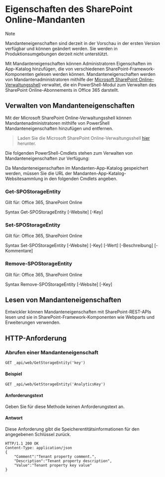 # <a name="sharepoint-online-tenant-properties"></a>Eigenschaften des SharePoint Online-Mandanten

> [!NOTE]
> Mandanteneigenschaften sind derzeit in der Vorschau in der ersten Version verfügbar und können geändert werden. Sie werden in Produktionsumgebungen derzeit nicht unterstützt.

Mit Mandanteneigenschaften können Administratoren Eigenschaften im App-Katalog hinzufügen, die von verschiedenen SharePoint-Framework-Komponenten gelesen werden können. Mandanteneigenschaften werden von Mandantenadministratoren mithilfe der [Microsoft SharePoint Online-Verwaltungsshell](https://technet.microsoft.com/de-DE/library/fp161372.aspx) verwaltet, die ein PowerShell-Modul zum Verwalten des SharePoint Online-Abonnements in Office 365 darstellt.

## <a name="manage-tenant-properties"></a>Verwalten von Mandanteneigenschaften

Mit der Microsoft SharePoint Online-Verwaltungsshell können Mandantenadministratoren mithilfe von PowerShell Mandanteneigenschaften hinzufügen und entfernen. 

> Laden Sie die Microsoft SharePoint Online-Verwaltungsshell [hier](https://www.microsoft.com/en-us/download/details.aspx?id=35588) herunter.

Die folgenden PowerShell-Cmdlets stehen zum Verwalten von Mandanteneigenschaften zur Verfügung:

Da Mandanteneigenschaften im Mandanten-App-Katalog gespeichert werden, müssen Sie die URL der Mandanten-App-Katalog-Websitesammlung in den folgenden Cmdlets angeben.

### <a name="get-spostorageentity"></a>Get-SPOStorageEntity
Gilt für: Office 365, SharePoint Online

Syntax Get-SPOStorageEntity [-Website] <AppCatalogSiteURL> [-Key] <String>

### <a name="set-spostorageentity"></a>Set-SPOStorageEntity
Gilt für: Office 365, SharePoint Online

Syntax Set-SPOStorageEntity [-Website] <AppCatalogSiteURL> [-Key] <String> [-Wert] <String> [-Beschreibung] <String> [-Kommentare] <String>

### <a name="remove-spostorageentity"></a>Remove-SPOStorageEntity
Gilt für: Office 365, SharePoint Online

Syntax Remove-SPOStorageEntity [-Website] <AppCatalogSiteURL> [-Key] <String>

## <a name="reading-tenant-properties"></a>Lesen von Mandanteneigenschaften

Entwickler können Mandanteneigenschaften mit SharePoint-REST-APIs lesen und sie in SharePoint-Framework-Komponenten wie Webparts und Erweiterungen verwenden.

## <a name="http-request"></a>HTTP-Anforderung

### <a name="get-a-tenant-property"></a>Abrufen einer Mandanteneigenschaft

```text
GET _api/web/GetStorageEntity('key')
```

#### <a name="example"></a>Beispiel

```text
GET _api/web/GetStorageEntity('AnalyticsKey')
```

#### <a name="request-body"></a>Anforderungstext

Geben Sie für diese Methode keinen Anforderungstext an.

#### <a name="response"></a>Antwort

Diese Anforderung gibt die Speicherentitätsinformationen für den angegebenen Schlüssel zurück.

```text
HTTP/1.1 200 OK
Content-Type: application/json
{
    "Comment":"Tenant property comment.",
    "Description":"Tenant property description",
    "Value":"Tenant property key value"
}
```
